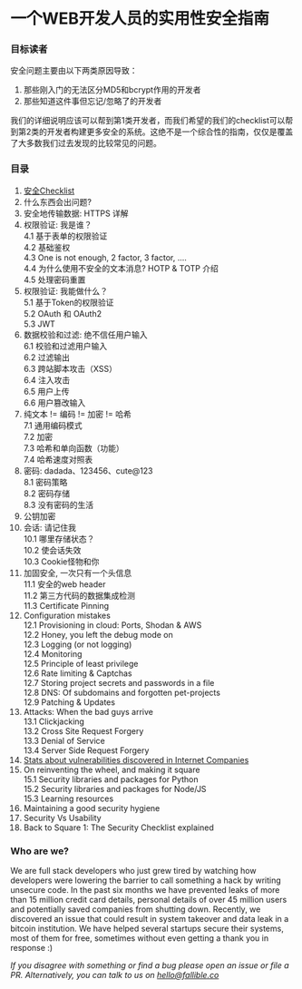 # 一个WEB开发人员的实用性安全指南  

### 目标读者  

安全问题主要由以下两类原因导致：   

1. 那些刚入门的无法区分MD5和bcrypt作用的开发者  
2. 那些知道这件事但忘记/忽略了的开发者  

我们的详细说明应该可以帮到第1类开发者，而我们希望的我们的checklist可以帮到第2类的开发者构建更多安全的系统。这绝不是一个综合性的指南，仅仅是覆盖了大多数我们过去发现的比较常见的问题。  



### 目录  

1. [安全Checklist](security-checklist-zh.md)  
2. 什么东西会出问题?  
3. 安全地传输数据: HTTPS 详解  
4. 权限验证: 我是谁？  
4.1 基于表单的权限验证  
4.2 基础鉴权   
4.3 One is not enough, 2 factor, 3 factor, ....   
4.4 为什么使用不安全的文本消息? HOTP & TOTP 介绍   
4.5 处理密码重置  
5. 权限验证: 我能做什么？  
5.1 基于Token的权限验证    
5.2 OAuth 和 OAuth2  
5.3 JWT
6. 数据校验和过滤: 绝不信任用户输入  
6.1 校验和过滤用户输入  
6.2 过滤输出  
6.3 跨站脚本攻击（XSS）    
6.4 注入攻击    
6.5 用户上传   
6.6 用户篡改输入  
7. 纯文本 != 编码 != 加密 != 哈希    
7.1 通用编码模式    
7.2 加密    
7.3 哈希和单向函数（功能）    
7.4 哈希速度对照表  
8. 密码: dadada、123456、cute@123  
8.1 密码策略  
8.2 密码存储  
8.3 没有密码的生活  
9. 公钥加密 
10. 会话: 请记住我   
10.1 哪里存储状态？   
10.2 使会话失效    
10.3 Cookie怪物和你  
11. 加固安全, 一次只有一个头信息    
11.1 安全的web header    
11.2 第三方代码的数据集成检测    
11.3 Certificate Pinning
12. Configuration mistakes    
12.1 Provisioning in cloud: Ports, Shodan & AWS  
12.2 Honey, you left the debug mode on  
12.3 Logging (or not logging)  
12.4 Monitoring  
12.5 Principle of least privilege  
12.6 Rate limiting & Captchas  
12.7 Storing project secrets and passwords in a file    
12.8 DNS: Of subdomains and forgotten pet-projects  
12.9 Patching & Updates  
13. Attacks: When the bad guys arrive  
13.1 Clickjacking  
13.2 Cross Site Request Forgery  
13.3 Denial of Service  
13.4 Server Side Request Forgery
14. [Stats about vulnerabilities discovered in Internet Companies](vulnerabilities-stats.md)   
15. On reinventing the wheel, and making it square  
15.1 Security libraries and packages for Python  
15.2 Security libraries and packages for Node/JS  
15.3 Learning resources
16. Maintaining a good security hygiene
17. Security Vs Usability
18. Back to Square 1: The Security Checklist explained




### Who are we?

We are full stack developers who just grew tired by watching how developers were lowering the barrier to call something a hack by writing unsecure code. In the past six months we have prevented leaks of more than 15 million credit card details, personal details of over 45 million users and potentially saved companies from shutting down. Recently, we discovered an issue that could result in system takeover and data leak in a bitcoin institution. We have helped several startups secure their systems, most of them for free, sometimes without even getting a thank you in response :)


*If you disagree with something or find a bug please open an issue or file a PR. Alternatively, you can talk to us on hello@fallible.co*
